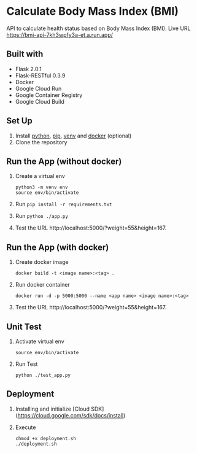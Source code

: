 # Calculate Body Mass Index (BMI) 
API to calculate health status based on Body Mass Index (BMI). Live URL https://bmi-api-7kh3wpfy3a-et.a.run.app/
## Built with
- Flask 2.0.1
- Flask-RESTful 0.3.9
- Docker
- Google Cloud Run
- Google Container Registry
- Google Cloud Build
## Set Up
1. Install [python](https://www.python.org/downloads/), [pip](https://pip.pypa.io/en/stable/cli/pip_install/), [venv](https://cloud.google.com/python/docs/setup) and [docker](https://docs.docker.com/get-docker/) (optional)
2. Clone the repository
## Run the App (without docker)
1. Create a virtual env

    ```
    python3 -m venv env
    source env/bin/activate
    ```
2. Run `pip install -r requirements.txt`
3. Run `python ./app.py`
4. Test the URL http://localhost:5000/?weight=55&height=167.
## Run the App (with docker)
1. Create docker image 

    ```
    docker build -t <image name>:<tag> .
    ```
2. Run docker container 

    ```
    docker run -d -p 5000:5000 --name <app name> <image name>:<tag>
    ```
3.  Test the URL http://localhost:5000/?weight=55&height=167.
## Unit Test
1. Activate virtual env

    ```
    source env/bin/activate
    ```
2. Run Test

    ```
    python ./test_app.py
    ```
## Deployment
1. Installing and initialize [Cloud SDK] (https://cloud.google.com/sdk/docs/install)
2. Execute

    ```
    chmod +x deployment.sh
    ./deployment.sh
    ``` 


